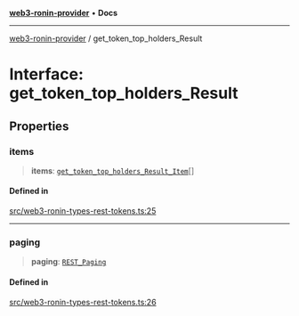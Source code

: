 [**web3-ronin-provider**](../README.md) • **Docs**

***

[web3-ronin-provider](../globals.md) / get\_token\_top\_holders\_Result

# Interface: get\_token\_top\_holders\_Result

## Properties

### items

> **items**: [`get_token_top_holders_Result_Item`](get_token_top_holders_Result_Item.md)[]

#### Defined in

[src/web3-ronin-types-rest-tokens.ts:25](https://github.com/chuacw/web3-ronin-provider/blob/8f8ec8edfaa82f0741161cc9ab238177f2999ade/src/web3-ronin-types-rest-tokens.ts#L25)

***

### paging

> **paging**: [`REST_Paging`](REST_Paging.md)

#### Defined in

[src/web3-ronin-types-rest-tokens.ts:26](https://github.com/chuacw/web3-ronin-provider/blob/8f8ec8edfaa82f0741161cc9ab238177f2999ade/src/web3-ronin-types-rest-tokens.ts#L26)
